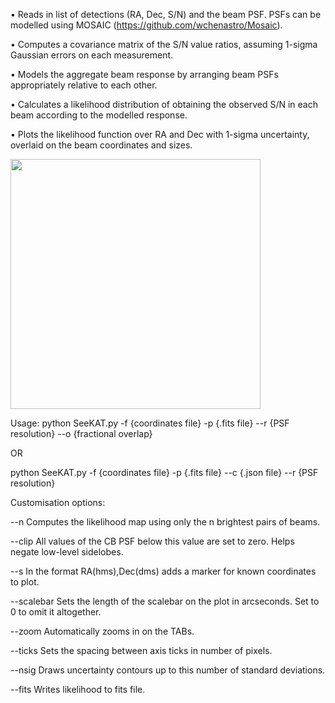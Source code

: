 <!-- # SeeKAT multibeam localiser -->

• Reads in list of detections (RA, Dec, S/N) and the beam PSF. PSFs can be modelled using MOSAIC (https://github.com/wchenastro/Mosaic).

• Computes a covariance matrix of the S/N value ratios, assuming 1-sigma Gaussian errors on each measurement.

• Models the aggregate beam response by arranging beam PSFs appropriately relative to each other.

• Calculates a likelihood distribution of obtaining the observed S/N in each beam according to the modelled response.

• Plots the likelihood function over RA and Dec with 1-sigma uncertainty, overlaid on the beam coordinates and sizes.

<img src="https://user-images.githubusercontent.com/22096485/184672571-49ff4929-5ccf-4940-bf4c-03feb5e6b163.png" width="400">

Usage: python SeeKAT.py -f {coordinates file} -p {.fits file} --r {PSF resolution} --o {fractional overlap}

OR

python SeeKAT.py -f {coordinates file} -p {.fits file} --c {.json file} --r {PSF resolution}

Customisation options:

--n Computes the likelihood map using only the n brightest pairs of beams.

--clip All values of the CB PSF below this value are set to zero. Helps negate low-level sidelobes.

--s In the format RA(hms),Dec(dms) adds a marker for known coordinates to plot.

--scalebar Sets the length of the scalebar on the plot in arcseconds. Set to 0 to omit it altogether.

--zoom Automatically zooms in on the TABs.

--ticks Sets the spacing between axis ticks in number of pixels.

--nsig Draws uncertainty contours up to this number of standard deviations.

--fits Writes likelihood to fits file.
